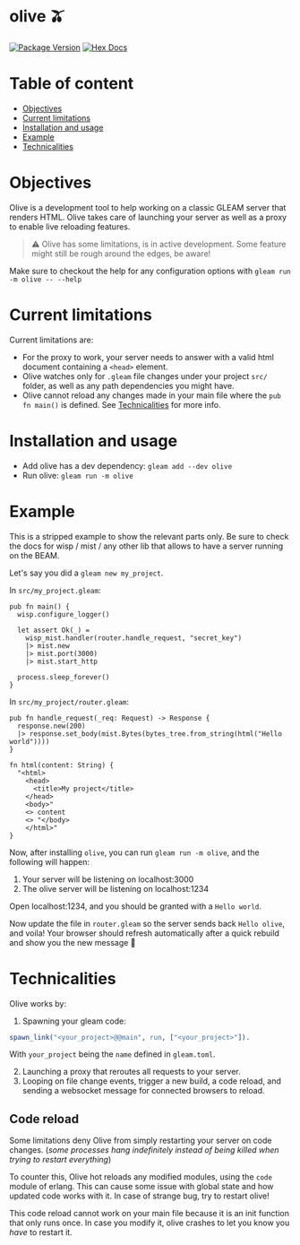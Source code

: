 # olive 🫒

[![Package Version](https://img.shields.io/hexpm/v/olive)](https://hex.pm/packages/olive)
[![Hex Docs](https://img.shields.io/badge/hex-docs-ffaff3)](https://hexdocs.pm/olive/)

# Table of content
- [Objectives](#objectives)
- [Current limitations](#current-limitations)
- [Installation and usage](#installation-and-usage)
- [Example](#example)
- [Technicalities](#technicalities)

# Objectives

Olive is a development tool to help working on a classic GLEAM server that renders HTML.
Olive takes care of launching your server as well as a proxy to enable live reloading features.

> ⚠️ Olive has some limitations, is in active development.
> Some feature might still be rough around the edges, be aware!

Make sure to checkout the help for any configuration options with `gleam run -m olive -- --help`

# Current limitations

Current limitations are:

- For the proxy to work, your server needs to answer with a valid html document containing a `<head>` element.
- Olive watches only for `.gleam` file changes under your project `src/` folder, as well as any path dependencies you might have.
- Olive cannot reload any changes made in your main file where the `pub fn main()` is defined. See [Technicalities](#technicalities) for more info.


# Installation and usage

- Add olive has a dev dependency: `gleam add --dev olive`
- Run olive: `gleam run -m olive`

# Example

This is a stripped example to show the relevant parts only. Be sure to check the docs for wisp / mist / any other lib that allows to have a server running on the BEAM.

Let's say you did a `gleam new my_project`.

In `src/my_project.gleam`:
```gleam
pub fn main() {
  wisp.configure_logger()

  let assert Ok(_) =
    wisp_mist.handler(router.handle_request, "secret_key")
    |> mist.new
    |> mist.port(3000)
    |> mist.start_http

  process.sleep_forever()
}
```
In `src/my_project/router.gleam`:
```gleam
pub fn handle_request(_req: Request) -> Response {
  response.new(200)
  |> response.set_body(mist.Bytes(bytes_tree.from_string(html("Hello world"))))
}

fn html(content: String) {
  "<html>
    <head>
      <title>My project</title>
    </head>
    <body>"
    <> content
    <> "</body>
    </html>"
}
```

Now, after installing `olive`, you can run `gleam run -m olive`, and the following will happen:
1. Your server will be listening on localhost:3000
2. The olive server will be listening on localhost:1234

Open localhost:1234, and you should be granted with a `Hello world`.

Now update the file in `router.gleam` so the server sends back `Hello olive`, and voila!
Your browser should refresh automatically after a quick rebuild and show you the new message 🎉


# Technicalities

Olive works by:

1. Spawning your gleam code:
```erlang
spawn_link("<your_project>@@main", run, ["<your_project>"]).
```
With `your_project` being the `name` defined in `gleam.toml`.

2. Launching a proxy that reroutes all requests to your server.
3. Looping on file change events, trigger a new build, a code reload, and sending a websocket message for connected browsers to reload.

## Code reload

Some limitations deny Olive from simply restarting your server on code changes.
(_some processes hang indefinitely instead of being killed when trying to restart everything_)

To counter this, Olive hot reloads any modified modules, using the `code` module of erlang.
This can cause some issue with global state and how updated code works with it.
In case of strange bug, try to restart olive!

This code reload cannot work on your main file because it is an init function that only runs once.
In case you modify it, olive crashes to let you know you _have_ to restart it.
